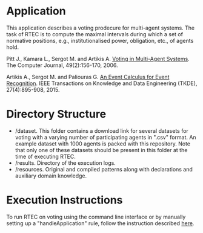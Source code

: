 # Application

This application describes a voting prodecure for multi-agent systems. The task of RTEC is to compute the maximal intervals during which a set of normative positions, e.g., institutionalised power, obligation, etc., of agents hold.

Pitt J., Kamara L., Sergot M. and Artikis A. [
Voting in Multi-Agent Systems](https://doi.org/10.1093/comjnl/bxh164). The Computer Journal, 49(2):156-170, 2006.

Artikis A., Sergot M. and Paliouras G. [An Event Calculus for Event Recognition](http://cer.iit.demokritos.gr/publications/papers/2015/artikis-TKDE14.pdf). IEEE Transactions on Knowledge and Data Engineering (TKDE), 27(4):895-908, 2015.

# Directory Structure
- /dataset. This folder contains a download link for several datasets for voting with a varying number of participating agents in ".csv" format. An example dataset with 1000 agents is packed with this repository. Note that only one of these datasets should be present in this folder at the time of executing RTEC.
- /results. Directory of the execution logs.
- /resources. Original and compiled patterns along with declarations and auxiliary domain knowledge.

# Execution Instructions

To run RTEC on voting using the command line interface or by manually setting up a "handleApplication" rule, follow the instruction described [here](../../README.md).
